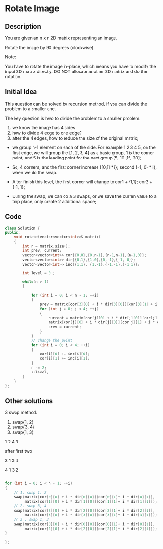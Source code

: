 # Rotate Image

## Description

You are given an n x n 2D matrix representing an image.

Rotate the image by 90 degrees (clockwise).

Note:

You have to rotate the image in-place, which means you have to modify the input 2D matrix directly. DO NOT allocate another 2D matrix and do the rotation.

## Initial Idea

This question can be solved by recursion method, if you can divide the problem to a smaller one. 

The key question is hwo to divide the problem to a smaller problem. 

1. we know the image has 4 sides
2. how to divide 4 edge to one edge? 
3. after the 4 edges, how to reduce the size of the original matrix;

- we group n-1 element on each of the side. For example 1 2 3 4 5, on the first edge, we will group the [1, 2, 3, 4] as a basic group, 1 is the corner point, and 5 is the leading point for the next group [5, 10 ,15, 20]; 

- So, 4 corners, and the first corner increase {[0,1] * i}; second {-1, 0} * i}, when we do the swap.  
- After finish this level, the first corner will change to cor1 + {1,1}; cor2 + {-1, 1};
- During the swap, we can do a 3 swaps, or we save the curren value to a tmp place; only create 2 additional space; 

## Code

```cpp
class Solution {
public:
    void rotate(vector<vector<int>>& matrix) 
    {
        int n = matrix.size();
        int prev, current;
        vector<vector<int>> cor{{0,0},{0,n-1},{n-1,n-1},{n-1,0}}; 
        vector<vector<int>> dir{{0,1},{1,0},{0,-1},{-1, 0}};
        vector<vector<int>> inc{{1,1}, {1,-1},{-1,-1},{-1,1}}; 

        int level = 0 ; 

        while(n > 1)
        {
            
            for (int i = 0; i < n - 1; ++i)
            {
                prev = matrix[cor[3][0] + i * dir[3][0]][cor[3][1] + i * dir[3][1]]; 
                for (int j = 0; j < 4; ++j)
                {
                    current = matrix[cor[j][0] + i * dir[j][0]][cor[j][1] + i * dir[j][1]]; 
                    matrix[cor[j][0] + i * dir[j][0]][cor[j][1] + i * dir[j][1]] = prev;
                    prev = current; 
                } 
            }
            // change the point
            for (int i = 0; i < 4; ++i)
            {
                cor[i][0] += inc[i][0];
                cor[i][1] += inc[i][1]; 
            }
            n -= 2; 
            ++level; 
        }
    }
};
```

## Other solutions

3 swap method. 
1. swap{1, 2}
2. swap{3, 4}
3. swap{1, 3}

1 2 
4 3

after first two

2 1
3 4

4 1 
3 2 

```cpp
 
for (int i = 0; i < n - 1; ++i)
{
    // 1. swap 1. 2
    swap(matrix[cor[0][0] + i * dir[0][0]][cor[0][1]+ i * dir[0][1]], 
         matrix[cor[1][0] + i * dir[1][0]][cor[1][1]+ i * dir[1][1]]); 
    // 2. swap 3, 4
    swap(matrix[cor[2][0] + i * dir[2][0]][cor[2][1]+ i * dir[2][1]], 
         matrix[cor[3][0] + i * dir[3][0]][cor[3][1]+ i * dir[3][1]]);
    // 3 . swap 1, 3
    swap(matrix[cor[0][0] + i * dir[0][0]][cor[0][1]+ i * dir[0][1]], 
         matrix[cor[2][0] + i * dir[2][0]][cor[2][1]+ i * dir[2][1]]); 
}

};
```